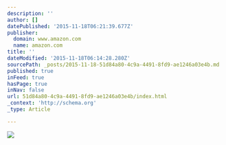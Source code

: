 ```yaml
---
description: ''
author: []
datePublished: '2015-11-18T06:21:39.677Z'
publisher:
  domain: www.amazon.com
  name: amazon.com
title: ''
dateModified: '2015-11-18T06:14:28.280Z'
sourcePath: _posts/2015-11-18-51d84a80-4c9a-4491-8fd9-ae1246a03e4b.md
published: true
inFeed: true
hasPage: true
inNav: false
url: 51d84a80-4c9a-4491-8fd9-ae1246a03e4b/index.html
_context: 'http://schema.org'
_type: Article

---
```

![](https://content-na.drive.amazonaws.com/cdproxy/templink/rhVzr8CCkvkeIOp8jC0ccChRApVAEijGnERx8kM4xroLAYspN/alt/thumb?viewBox=1795)